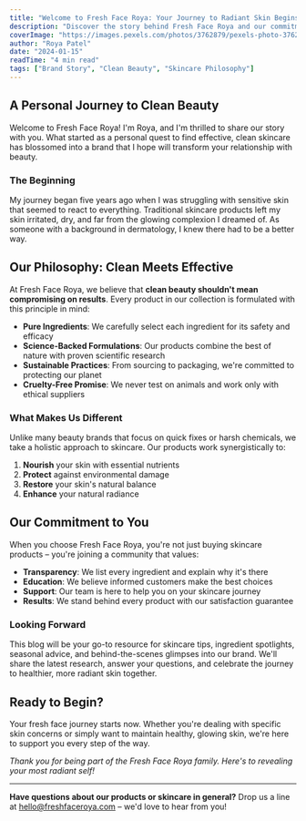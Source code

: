 ```yaml
---
title: "Welcome to Fresh Face Roya: Your Journey to Radiant Skin Begins Here"
description: "Discover the story behind Fresh Face Roya and our commitment to clean, effective skincare that celebrates your natural beauty."
coverImage: "https://images.pexels.com/photos/3762879/pexels-photo-3762879.jpeg?auto=compress&cs=tinysrgb&dpr=2&h=650&w=940"
author: "Roya Patel"
date: "2024-01-15"
readTime: "4 min read"
tags: ["Brand Story", "Clean Beauty", "Skincare Philosophy"]
---
```


## A Personal Journey to Clean Beauty

Welcome to Fresh Face Roya! I'm Roya, and I'm thrilled to share our story with you. What started as a personal quest to find effective, clean skincare has blossomed into a brand that I hope will transform your relationship with beauty.

### The Beginning

My journey began five years ago when I was struggling with sensitive skin that seemed to react to everything. Traditional skincare products left my skin irritated, dry, and far from the glowing complexion I dreamed of. As someone with a background in dermatology, I knew there had to be a better way.

## Our Philosophy: Clean Meets Effective

At Fresh Face Roya, we believe that **clean beauty shouldn't mean compromising on results**. Every product in our collection is formulated with this principle in mind:

- **Pure Ingredients**: We carefully select each ingredient for its safety and efficacy
- **Science-Backed Formulations**: Our products combine the best of nature with proven scientific research
- **Sustainable Practices**: From sourcing to packaging, we're committed to protecting our planet
- **Cruelty-Free Promise**: We never test on animals and work only with ethical suppliers

### What Makes Us Different

Unlike many beauty brands that focus on quick fixes or harsh chemicals, we take a holistic approach to skincare. Our products work synergistically to:

1. **Nourish** your skin with essential nutrients
2. **Protect** against environmental damage
3. **Restore** your skin's natural balance
4. **Enhance** your natural radiance

## Our Commitment to You

When you choose Fresh Face Roya, you're not just buying skincare products – you're joining a community that values:

- **Transparency**: We list every ingredient and explain why it's there
- **Education**: We believe informed customers make the best choices
- **Support**: Our team is here to help you on your skincare journey
- **Results**: We stand behind every product with our satisfaction guarantee

### Looking Forward

This blog will be your go-to resource for skincare tips, ingredient spotlights, seasonal advice, and behind-the-scenes glimpses into our brand. We'll share the latest research, answer your questions, and celebrate the journey to healthier, more radiant skin together.

## Ready to Begin?

Your fresh face journey starts now. Whether you're dealing with specific skin concerns or simply want to maintain healthy, glowing skin, we're here to support you every step of the way.

*Thank you for being part of the Fresh Face Roya family. Here's to revealing your most radiant self!*

---

**Have questions about our products or skincare in general?** Drop us a line at hello@freshfaceroya.com – we'd love to hear from you!